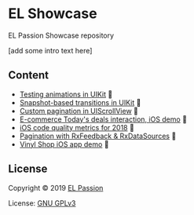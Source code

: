 # EL Showcase

EL Passion Showcase repository

[add some intro text here]

## Content

- [Testing animations in UIKit](content/testing-UIKit-animations) 
- [Snapshot-based transitions in UIKit](content/UIKit-snaphot-transitions) 
- [Custom pagination in UIScrollView](content/UIScrollView-custom-pagination) 
- [E-commerce Today's deals interaction, iOS demo](content/ecommerce-ios-demo) 
- [iOS code quality metrics for 2018](content/iOS-code-quality-2018) 
- [Pagination with RxFeedback & RxDataSources](content/RxFeedback-pagination) 
- [Vinyl Shop iOS app demo](content/VinylShop-ios-demo) 

## License

Copyright © 2019 [EL Passion](https://www.elpassion.com)

License: [GNU GPLv3](LICENSE)
